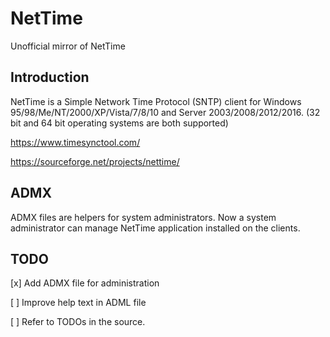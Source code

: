 # NetTime
Unofficial mirror of NetTime

## Introduction
NetTime is a Simple Network Time Protocol (SNTP) client for Windows 95/98/Me/NT/2000/XP/Vista/7/8/10 and Server 2003/2008/2012/2016. (32 bit and 64 bit operating systems are both supported)

https://www.timesynctool.com/

https://sourceforge.net/projects/nettime/

## ADMX
ADMX files are helpers for system administrators. Now a system administrator can manage NetTime application installed on the clients.

## TODO

[x] Add ADMX file for administration 

[ ] Improve help text in ADML file

[ ] Refer to TODOs in the source.
